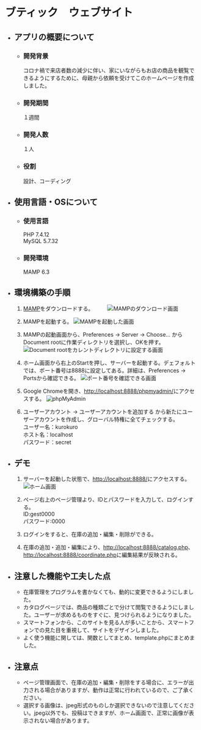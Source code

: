 # ブティック　ウェブサイト
- ## アプリの概要について  
    - ### __開発背景__　　
        コロナ禍で来店者数の減少に伴い、家にいながらもお店の商品を観覧できるようにするために、母親から依頼を受けてこのホームページを作成しました。
    - ### __開発期間__
        １週間
    - ### __開発人数__  
        １人
    - ### __役割__
        設計、コーディング

- ## 使用言語・OSについて  
    - ### __使用言語__
        PHP 7.4.12  
        MySQL 5.7.32
    - ### __開発環境__
        MAMP 6.3

- ## 環境構築の手順  
    1. [MAMP](https://www.mamp.info/de/downloads/)をダウンロードする。  　　
    ![MAMPのダウンロード画面](https://dl.dropboxusercontent.com/s/w8x7xsr628gzjl4/mamp.png)

    2. MAMPを起動する。
    ![MAMPを起動した画面](https://dl.dropboxusercontent.com/s/91ka1f0bsgxczvt/startMamp.png)

    3. MAMPの起動画面から、Preferences -> Server -> Choose... からDocument rootに作業ディレクトリを選択し、OKを押す。
    ![Document rootをカレントディレクトリに設定する画面](https://dl.dropboxusercontent.com/s/xkvse72e6sd79x1/setMamp.png)

    4. ホーム画面から右上のStartを押し、サーバーを起動する。デェフォルトでは、ポート番号は8888に設定してある。詳細は、Preferences -> Portsから確認できる。
    ![ポート番号を確認できる画面](https://dl.dropboxusercontent.com/s/vgnjhfz2li1ktgx/Server.png)
    
    5. Google Chromeを開き、[http://localhost:8888/phpmyadmin/](http://localhost:8888/phpmyadmin/)にアクセスする。
    ![phpMyAdmin](https://dl.dropboxusercontent.com/s/yjw28eixqkdvdz6/phpmyadmin.png)

    6. ユーザーアカウント -> ユーザーアカウントを追加する から新たにユーザーアカウントを作成し、グローバル特権に全てチェックする。  
    ユーザー名：kurokuro   
    ホスト名：localhost  
    パスワード：secret

- ## デモ
    1. サーバーを起動した状態で、[http://localhost:8888/](http://localhost:8888/)にアクセスする。  
    ![ホーム画面](https://dl.dropboxusercontent.com/s/fhth4yfqy6gwf1k/index.png)  

    2. ページ右上のページ管理より、IDとパスワードを入力して、ログインする。  
    ID:gest0000  
    パスワード:0000  

    3. ログインをすると、在庫の追加・編集・削除ができる。

    4. 在庫の追加・追加・編集により、[http://localhost:8888/catalog.php](http://localhost:8888/catalog.php)、[http://localhost:8888/coordinate.php](http://localhost:8888/coordinate.php)に編集結果が反映される。

- ## 注意した機能や工夫した点  
    - 在庫管理をプログラムを書かなくても、動的に変更できるようにしました。  
    - カタログページでは、商品の種類ごとで分けて閲覧できるようにしました。ユーザーが求めるものをすぐに、見つけられるようになりました。
    - スマートフォンから、このサイトを見る人が多いことから、スマートフォンでの見た目を重視して、サイトをデザインしました。
    - よく使う機能に関しては、関数としてまとめ、template.phpにまとめました。

- ## 注意点  
    - ページ管理画面で、在庫の追加・編集・削除をする場合に、エラーが出力される場合がありますが、動作は正常に行われているので、ご了承ください。
    - 選択する画像は、jpeg形式のものしか選択できないので注意してください。jpeg以外でも、投稿はできますが、ホーム画面で、正常に画像が表示されない場合があります。

